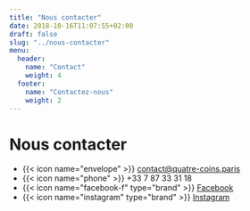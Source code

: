 ```yaml
---
title: "Nous contacter"
date: 2018-10-16T11:07:55+02:00
draft: false
slug: "../nous-contacter"
menu:
  header:
    name: "Contact"
    weight: 4
  footer:
    name: "Contactez-nous"
    weight: 2
---
```


# Nous contacter

* {{< icon name="envelope" >}} contact@quatre-coins.paris
* {{< icon name="phone" >}} +33 7 87 33 31 18
* {{< icon name="facebook-f" type="brand" >}} [Facebook](https://www.facebook.com/aux4coinsdeParis/)
* {{< icon name="instagram" type="brand" >}} [Instagram](https://www.instagram.com/auxquatrecoinsdeparis/)
